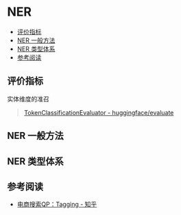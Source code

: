 NER
===
<!--START_SECTION:badge-->
<!--END_SECTION:badge-->
<!--info
top: false
hidden: false
-->

<!-- TOC -->
- [评价指标](#评价指标)
- [NER 一般方法](#ner-一般方法)
- [NER 类型体系](#ner-类型体系)
- [参考阅读](#参考阅读)
<!-- TOC -->


## 评价指标
实体维度的准召
> [TokenClassificationEvaluator - huggingface/evaluate](https://huggingface.co/docs/evaluate/v0.3.0/en/package_reference/evaluator_classes#evaluate.TokenClassificationEvaluator)

## NER 一般方法


## NER 类型体系


## 参考阅读
- [电商搜索QP：Tagging - 知乎](https://zhuanlan.zhihu.com/p/532924107)


